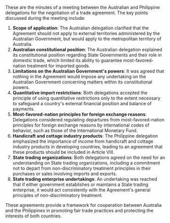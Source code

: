 These are the minutes of a meeting between the Australian and Philippine delegations for the negotiation of a trade agreement. The key points discussed during the meeting include:

1. **Scope of application**: The Australian delegation clarified that the Agreement should not apply to external territories administered by the Australian Government, but would apply to the metropolitan territory of Australia.
2. **Australian constitutional position**: The Australian delegation explained its constitutional position regarding State Governments and their role in domestic trade, which limited its ability to guarantee most-favored-nation treatment for imported goods.
3. **Limitations on the Australian Government's powers**: It was agreed that nothing in the Agreement would impose any undertaking on the Australian Government concerning matters within its constitutional powers.
4. **Quantitative import restrictions**: Both delegations accepted the principle of using quantitative restrictions only to the extent necessary to safeguard a country's external financial position and balance of payments.
5. **Most-favored-nation principles for foreign exchange reasons**: Delegations considered regulating departures from most-favored-nation principles for foreign exchange reasons by international codes of behavior, such as those of the International Monetary Fund.
6. **Handicraft and cottage industry products**: The Philippine delegation emphasized the importance of income from handicraft and cottage industry products in developing countries, leading to an agreement that these products should be included in Article VIII.
7. **State trading organizations**: Both delegations agreed on the need for an understanding on State trading organizations, including a commitment not to depart from non-discriminatory treatment principles in their purchases or sales involving imports and exports.
8. **State trading enterprise undertakings**: An undertaking was reached that if either government establishes or maintains a State trading enterprise, it would act consistently with the Agreement's general principles of non-discriminatory treatment.

These agreements provide a framework for cooperation between Australia and the Philippines in promoting fair trade practices and protecting the interests of both countries.